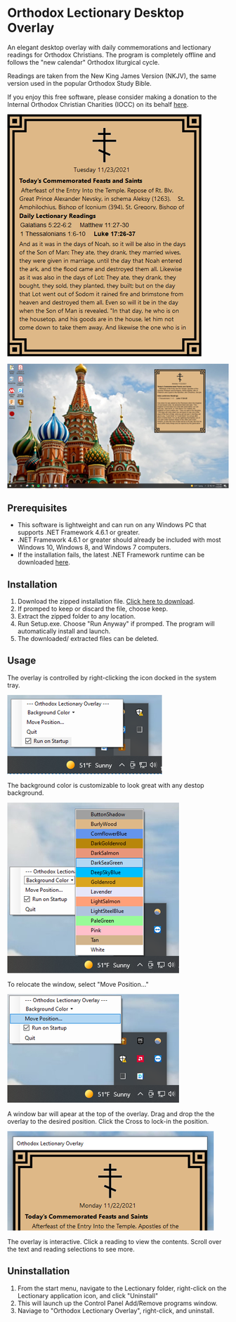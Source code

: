 # Orthodox Lectionary Desktop Overlay
An elegant desktop overlay with daily commemorations and lectionary readings for Orthodox Christians.
The program is completely offline and follows the "new calendar" Orthodox liturgical cycle.

Readings are taken from the New King James Version (NKJV), the same version used in the popular Orthodox Study Bible.

If you enjoy this free software, please consider making a donation to the Internal Orthodox Christian Charities (IOCC) on its behalf <a href="http://support.iocc.org/site/TR/DIYFundraising/DIY?px=1147698&pg=personal&fr_id=1441" rel="external">here</a>.

![](Pictures/mainform.png)

![](Pictures/desktop.PNG)

## Prerequisites
- This software is lightweight and can run on any Windows PC that supports .NET Framework 4.6.1 or greater.
- .NET Framework 4.6.1 or greater should already be included with most Windows 10, Windows 8, and Windows 7 computers.
- If the installation fails, the latest .NET Framework runtime can be downloaded <a href="https://dotnet.microsoft.com/download/dotnet-framework" rel="external">here</a>.

## Installation
1. Download the zipped installation file. <a href="https://github.com/dervayja/LectionaryOverlay/releases/download/v0.0.2-beta/v0.0.2-beta.zip" download>Click here to download</a>.
2. If promped to keep or discard the file, choose keep.
3. Extract the zipped folder to any location.
4. Run Setup.exe. Choose "Run Anyway" if promped. The program will automatically install and launch.
5. The downloaded/ extracted files can be deleted.

## Usage
The overlay is controlled by right-clicking the icon docked in the system tray.

![](Pictures/menu.PNG)

The background color is customizable to look great with any destop background.

![](Pictures/colors.PNG)

To relocate the window, select "Move Position..." 

![](Pictures/moveposition.PNG)

A window bar will apear at the top of the overlay. Drag and drop the the overlay to the desired position. Click the Cross to lock-in the position.

![](Pictures/titlebar.PNG)

The overlay is interactive. Click a reading to view the contents. Scroll over the text and reading selections to see more.

## Uninstallation
1. From the start menu, navigate to the Lectionary folder, right-click on the Lectionary application icon, and click "Uninstall"
2. This will launch up the Control Panel Add/Remove programs window.
3. Naviage to "Orthodox Lectionary Overlay", right-click, and uninstall.
